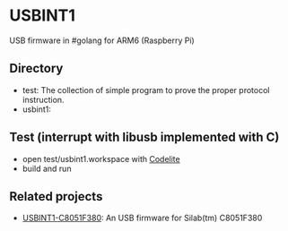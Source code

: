 # USBINT1
USB firmware in #golang for ARM6 (Raspberry Pi)

## Directory
* test: 
  The collection of simple program to prove the proper protocol instruction.
* usbint1:

## Test (interrupt with libusb implemented with C)
* open test/usbint1.workspace with [Codelite](http://codelite.org/) 
* build and run

## Related projects
* [USBINT1-C8051F380](https://github.com/nodtem66/USBINT1-C8051F380): An USB firmware for Silab(tm) C8051F380
